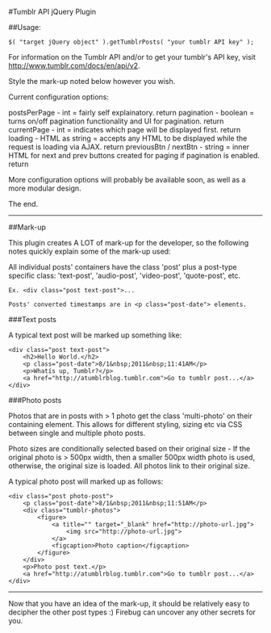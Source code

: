 #Tumblr API jQuery Plugin

##Usage:
 
	$( "target jQuery object" ).getTumblrPosts( "your tumblr API key" );

For information on the Tumblr API and/or to get your tumblr's API key, visit http://www.tumblr.com/docs/en/api/v2.

Style the mark-up noted below however you wish.

Current configuration options:

postsPerPage - int = fairly self explainatory.  return
pagination - boolean = turns on/off pagination functionality and UI for pagination.  return
currentPage - int = indicates which page will be displayed first.  return
loading - HTML as string = accepts any HTML to be displayed while the request is loading via AJAX.  return
previousBtn / nextBtn - string = inner HTML for next and prev buttons created for paging if pagination is enabled.  return

More configuration options will probably be available soon, as well as a more modular design.

The end.

------

##Mark-up

This plugin creates A LOT of mark-up for the developer, 
so the following notes quickly explain some of the mark-up used:

All individual posts' containers have the class 'post' plus a post-type specific class:
'text-post', 'audio-post', 'video-post', 'quote-post', etc.

	Ex. <div class="post text-post">...

	Posts' converted timestamps are in <p class="post-date"> elements.

###Text posts
	
A typical text post will be marked up something like:
	
	<div class="post text-post">
		<h2>Hello World.</h2>
		<p class="post-date">8/1&nbsp;2011&nbsp;11:41AM</p>
		<p>Whatís up, Tumblr?</p>
		<a href="http://atumblrblog.tumblr.com">Go to tumblr post...</a>
	</div>

###Photo posts
	
Photos that are in posts with > 1 photo get the class 'multi-photo' on their containing element.
This allows for different styling, sizing etc via CSS between single and multiple photo posts.

Photo sizes are conditionally selected based on their original size -
If the original photo is > 500px width, then a smaller 500px width photo is used,
otherwise, the original size is loaded. All photos link to their original size.

A typical photo post will marked up as follows:
	
	<div class="post photo-post">
		<p class="post-date">8/1&nbsp;2011&nbsp;11:51AM</p>
		<div class="tumblr-photos">
			<figure>
				<a title="" target="_blank" href="http://photo-url.jpg">
					<img src="http://photo-url.jpg">
				</a>
				<figcaption>Photo caption</figcaption>
			</figure>
		</div>
		<p>Photo post text.</p>
		<a href="http://atumblrblog.tumblr.com">Go to tumblr post...</a>
	</div>	

------
	
Now that you have an idea of the mark-up, it should be relatively easy to decipher the other post types :)
Firebug can uncover any other secrets for you.